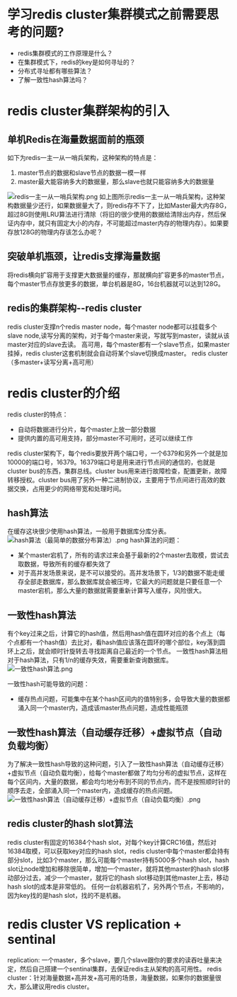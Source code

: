 # 学习redis cluster集群模式之前需要思考的问题?
- redis集群模式的工作原理是什么？
- 在集群模式下，redis的key是如何寻址的？
- 分布式寻址都有哪些算法？
- 了解一致性hash算法吗？
# redis cluster集群架构的引入
## 单机Redis在海量数据面前的瓶颈
如下为redis一主一从一哨兵架构，这种架构的特点是：
 1. master节点的数据和slave节点的数据一模一样
 2. master最大能容纳多大的数据量，那么slave也就只能容纳多大的数据量

![redis一主一从一哨兵架构.png](https://upload-images.jianshu.io/upload_images/9905084-48e298f877e62143.png?imageMogr2/auto-orient/strip%7CimageView2/2/w/1240)
如上图所示redis一主一从一哨兵架构，这种架构数据量少还行，如果数据量大了，则redis存不下了，比如Master最大内存8G，超过8G则使用LRU算法进行清除（将旧的很少使用的数据给清除出内存，然后保证内存中，就只有固定大小的内存，不可能超过master内存的物理内存）。如果要存放128G的物理内存该怎么办呢？
## 突破单机瓶颈，让redis支撑海量数据
将redis横向扩容用于支撑更大数据量的缓存，那就横向扩容更多的master节点，每个master节点存放更多的数据，单台机器是8G，16台机器就可以达到128G。
## redis的集群架构--redis cluster
redis cluster支撑n个redis master node，每个master node都可以挂载多个slave node,读写分离的架构，对于每个master来说，写就写到master，读就从该master对应的slave去读。
高可用，每个master都有一个slave节点，如果master挂掉，redis cluster这套机制就会自动将某个slave切换成master。
redis cluster（多master+读写分离+高可用）
# redis cluster的介绍
redis cluster的特点：
- 自动将数据进行分片，每个master上放一部分数据
- 提供内置的高可用支持，部分master不可用时，还可以继续工作

redis cluster架构下，每个redis要放开两个端口号，一个6379和另外一个就是加10000的端口号，16379。16379端口号是用来进行节点间的通信的，也就是cluster bus的东西，集群总线。cluster bus用来进行故障检查，配置更新，故障转移授权。cluster bus用了另外一种二进制协议，主要用于节点间进行高效的数据交换，占用更少的网络带宽和处理时间。
## hash算法
在缓存这块很少使用hash算法，一般用于数据库分库分表。
![hash算法（最简单的数据分布算法）.png](https://upload-images.jianshu.io/upload_images/9905084-a38af88cba24cb8c.png?imageMogr2/auto-orient/strip%7CimageView2/2/w/1240)
hash算法的问题：
- 某个master宕机了，所有的请求过来会基于最新的2个master去取模，尝试去取数据，导致所有的缓存都失效了
- 对于高并发场景来说，是不可以接受的。高并发场景下，1/3的数据不能走缓存全部走数据库，那么数据库就会被压垮，它最大的问题就是只要任意一个master宕机，那么大量的数据就需要重新计算写入缓存，风险很大。

## 一致性hash算法
有个key过来之后，计算它的hash值，然后用hash值在圆环对应的各个点上（每个点都有一个hash值）去比对，看hash值应该落在圆环的哪个部位，key落到圆环上之后，就会顺时针旋转去寻找距离自己最近的一个节点。
一致性hash算法相对于hash算法，只有1/n的缓存失效，需要重新查询数据库。
![一致性hash算法.png](https://upload-images.jianshu.io/upload_images/9905084-6a55f37f61a337f5.png?imageMogr2/auto-orient/strip%7CimageView2/2/w/1240)

一致性hash可能导致的问题：
- 缓存热点问题，可能集中在某个hash区间内的值特别多，会导致大量的数据都涌入同一个master内，造成该master热点问题，造成性能瓶颈

## 一致性hash算法（自动缓存迁移）+虚拟节点（自动负载均衡）
为了解决一致性hash导致的这种问题，引入了一致性hash算法（自动缓存迁移）+虚拟节点（自动负载均衡），给每个master都做了均匀分布的虚拟节点，这样在每个区间内，大量的数据，都会均匀地分布到不同的节点内，而不是按照顺时针的顺序去走，全部涌入同一个master内，造成缓存的热点问题。
![一致性hash算法（自动缓存迁移）+虚拟节点（自动负载均衡）.png](https://upload-images.jianshu.io/upload_images/9905084-53db6f9e90108b55.png?imageMogr2/auto-orient/strip%7CimageView2/2/w/1240)

## redis cluster的hash slot算法
redis cluster有固定的16384个hash slot，对每个key计算CRC16值，然后对16384取模，可以获取key对应的hash slot，redis cluster中每个master都会持有部分slot，比如3个master，那么可能每个master持有5000多个hash slot，hash slot让node增加和移除很简单，增加一个master，就将其他master的hash slot移动部分过去，减少一个master，就将它的hash slot移动到其他master上去，移动hash slot的成本是非常低的。
任何一台机器宕机了，另外两个节点，不影响的，因为key找的是hash slot，找的不是机器。

# redis cluster VS replication + sentinal
replication: 一个master，多个slave，要几个slave跟你的要求的读吞吐量来决定，然后自己搭建一个sentinal集群，去保证redis主从架构的高可用性。
redis cluster：针对海量数据+高并发+高可用的场景，海量数据，如果你的数据量很大，那么建议用redis cluster。






